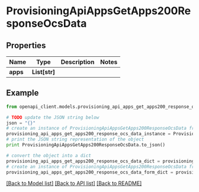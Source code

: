 # ProvisioningApiAppsGetApps200ResponseOcsData


## Properties
Name | Type | Description | Notes
------------ | ------------- | ------------- | -------------
**apps** | **List[str]** |  | 

## Example

```python
from openapi_client.models.provisioning_api_apps_get_apps200_response_ocs_data import ProvisioningApiAppsGetApps200ResponseOcsData

# TODO update the JSON string below
json = "{}"
# create an instance of ProvisioningApiAppsGetApps200ResponseOcsData from a JSON string
provisioning_api_apps_get_apps200_response_ocs_data_instance = ProvisioningApiAppsGetApps200ResponseOcsData.from_json(json)
# print the JSON string representation of the object
print ProvisioningApiAppsGetApps200ResponseOcsData.to_json()

# convert the object into a dict
provisioning_api_apps_get_apps200_response_ocs_data_dict = provisioning_api_apps_get_apps200_response_ocs_data_instance.to_dict()
# create an instance of ProvisioningApiAppsGetApps200ResponseOcsData from a dict
provisioning_api_apps_get_apps200_response_ocs_data_form_dict = provisioning_api_apps_get_apps200_response_ocs_data.from_dict(provisioning_api_apps_get_apps200_response_ocs_data_dict)
```
[[Back to Model list]](../README.md#documentation-for-models) [[Back to API list]](../README.md#documentation-for-api-endpoints) [[Back to README]](../README.md)


